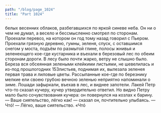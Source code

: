 ```yaml
---
path: "/blog/page_1024"
title: "Part 1024"
---
```


 белых весенних облаков, разбегавшихся по яркой синеве неба. Он ни о чем не думал, а весело и бессмысленно смотрел по сторонам.
Проехали перевоз, на котором он год тому назад говорил с Пьером. Проехали грязную деревню, гумны, зеленя, спуск, с оставшимся снегом у моста, подъём по размытой глине, полосы жнивья и зеленеющего кое-где кустарника и въехали в березовый лес по обеим сторонам дороги. В лесу было почти жарко, ветру не слышно было. Береза вся обсеянная зелеными клейкими листьями, не шевелилась и из-под прошлогодних 153листьев, поднимая их, вылезала зеленея первая трава и лиловые цветы. Рассыпанные кое-где по березнику мелкие ели своею грубою вечною зеленью неприятно напоминали о зиме. Лошади зафыркали, въехав в лес, и виднее запотели.
Лакей Петр что-то сказал кучеру, кучер утвердительно ответил. Но видно Петру мало было сочувствования кучера: он повернулся на козлах к барину.
— Ваше сиятельство, лёгко как! — сказал он, почтительно улыбаясь.
— Чтó!
— Лёгко, ваше сиятельство.
«Чтó 
